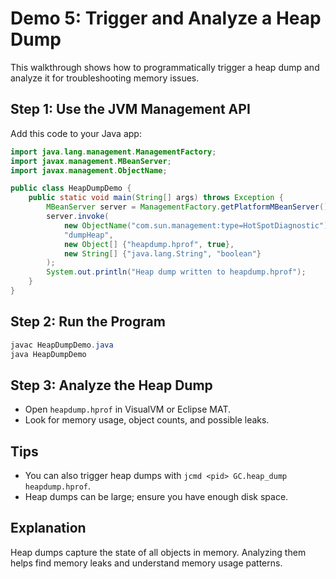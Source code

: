 # Demo 5: Trigger and Analyze a Heap Dump

This walkthrough shows how to programmatically trigger a heap dump and analyze it for troubleshooting memory issues.

## Step 1: Use the JVM Management API

Add this code to your Java app:
```java
import java.lang.management.ManagementFactory;
import javax.management.MBeanServer;
import javax.management.ObjectName;

public class HeapDumpDemo {
    public static void main(String[] args) throws Exception {
        MBeanServer server = ManagementFactory.getPlatformMBeanServer();
        server.invoke(
            new ObjectName("com.sun.management:type=HotSpotDiagnostic"),
            "dumpHeap",
            new Object[] {"heapdump.hprof", true},
            new String[] {"java.lang.String", "boolean"}
        );
        System.out.println("Heap dump written to heapdump.hprof");
    }
}
```

## Step 2: Run the Program
```powershell
javac HeapDumpDemo.java
java HeapDumpDemo
```

## Step 3: Analyze the Heap Dump
- Open `heapdump.hprof` in VisualVM or Eclipse MAT.
- Look for memory usage, object counts, and possible leaks.

## Tips
- You can also trigger heap dumps with `jcmd <pid> GC.heap_dump heapdump.hprof`.
- Heap dumps can be large; ensure you have enough disk space.

## Explanation
Heap dumps capture the state of all objects in memory. Analyzing them helps find memory leaks and understand memory usage patterns.
